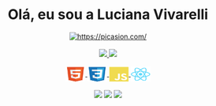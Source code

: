 <div align="center">
  <h1>Olá, eu sou a Luciana Vivarelli</h1>
  <a href="https://picasion.com/"><img src="https://i.picasion.com/pic92/a9daed3890298f609018f9e6a7b3daa7.gif" width="180" height="180" border="0" alt="https://picasion.com/" /></a><br /><a href="https://picasion.com/"></a>
</div>
<div align="center">
  <br>
  <a href="https://github.com/LucianaVivarelli">
  <img height="130em" src="https://github-readme-stats.vercel.app/api?username=LucianaVivarelli&show_icons=true&theme=flag-india&include_all_commits=true&count_private=true"/>
  <img height="130em" src="https://github-readme-stats.vercel.app/api/top-langs/?username=LucianaVivarelli&layout=compact&langs_count=7&theme=flag-india"/>
</div>
<div align="center"><br>
  <img align="center" alt="Rafa-HTML" height="30" width="40" src="https://raw.githubusercontent.com/devicons/devicon/master/icons/html5/html5-original.svg">
  <img align="center" alt="Rafa-CSS" height="30" width="40" src="https://raw.githubusercontent.com/devicons/devicon/master/icons/css3/css3-original.svg">
  <img align="center" alt="Rafa-Js" height="30" width="40" src="https://raw.githubusercontent.com/devicons/devicon/master/icons/javascript/javascript-plain.svg">
  <img align="center" alt="Rafa-React" height="30" width="40" src="https://raw.githubusercontent.com/devicons/devicon/master/icons/react/react-original.svg">
 
</div>
  
 
<div align="center"> 
  <br>
  <a href="https://www.instagram.com/lucianavivarelli/" target="_blank"><img src="https://img.shields.io/badge/-Instagram-%23E4405F?style=for-the-badge&logo=instagram&logoColor=gold" target="_blank"></a>
  <a href = "mailto:lucianavivarelli@hotmail.com"><img src="https://img.shields.io/badge/-Hotmail-%23333?style=for-the-badge&logo=Hotmail&logoColor=gold" target="_blank"></a>
  <a href="https://www.linkedin.com/in/luciana-vivarelli-valgode-34640815a/" target="_blank"><img src="https://img.shields.io/badge/-LinkedIn-%230077B5?style=for-the-badge&logo=linkedin&logoColor=gold" target="_blank"></a> 
 
 
</div>
